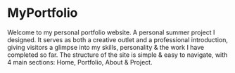 # MyPortfolio
Welcome to my personal portfolio website. A personal summer project I designed. It serves as both a creative outlet and a professional introduction, giving visitors a glimpse into my skills, personality &amp; the work I have completed so far. The structure of the site is simple &amp; easy to navigate, with 4 main sections: Home, Portfolio, About &amp; Project.
